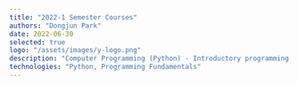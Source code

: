 ```yaml
---
title: "2022-1 Semester Courses"
authors: "Dongjun Park"
date: 2022-06-30
selected: true
logo: "/assets/images/y-logo.png"
description: "Computer Programming (Python) - Introductory programming using Python, covering basic syntax, control structures, functions, and hands-on coding labs. Work assessed via practical problem-solving assignments."
technologies: "Python, Programming Fundamentals"
---
```

